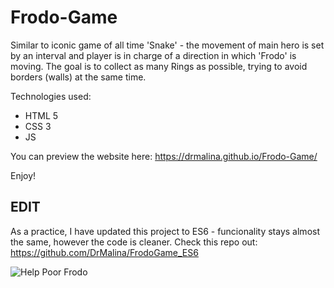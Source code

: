 # Frodo-Game
Similar to iconic game of all time 'Snake' - the movement of main hero is set by an interval
and player is in charge of a direction in which 'Frodo' is moving. The goal is to collect as many 
Rings as possible, trying to avoid borders (walls) at the same time.

Technologies used:
* HTML 5
* CSS 3
* JS

You can preview the website here: 
https://drmalina.github.io/Frodo-Game/

Enjoy!

## EDIT
As a practice, I have updated this project to ES6 - funcionality stays almost the same, however the code is cleaner.
Check this repo out: https://github.com/DrMalina/FrodoGame_ES6



![Help Poor Frodo](https://i.pinimg.com/originals/fc/49/61/fc4961f017b91e8d6ea6d201d47dd8fe.jpg)
